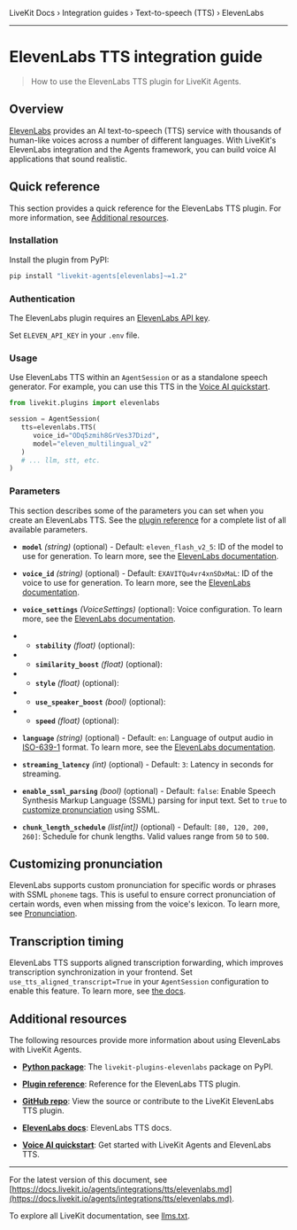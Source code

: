 LiveKit Docs › Integration guides › Text-to-speech (TTS) › ElevenLabs

---

# ElevenLabs TTS integration guide

> How to use the ElevenLabs TTS plugin for LiveKit Agents.

## Overview

[ElevenLabs](https://elevenlabs.io/) provides an AI text-to-speech (TTS) service with thousands of human-like voices across a number of different languages. With LiveKit's ElevenLabs integration and the Agents framework, you can build voice AI applications that sound realistic.

## Quick reference

This section provides a quick reference for the ElevenLabs TTS plugin. For more information, see [Additional resources](#additional-resources).

### Installation

Install the plugin from PyPI:

```bash
pip install "livekit-agents[elevenlabs]~=1.2"

```

### Authentication

The ElevenLabs plugin requires an [ElevenLabs API key](https://elevenlabs.io/app/settings/api-keys).

Set `ELEVEN_API_KEY` in your `.env` file.

### Usage

Use ElevenLabs TTS within an `AgentSession` or as a standalone speech generator. For example, you can use this TTS in the [Voice AI quickstart](https://docs.livekit.io/agents/start/voice-ai.md).

```python
from livekit.plugins import elevenlabs

session = AgentSession(
   tts=elevenlabs.TTS(
      voice_id="ODq5zmih8GrVes37Dizd",
      model="eleven_multilingual_v2"
   )
   # ... llm, stt, etc.
)

```

### Parameters

This section describes some of the parameters you can set when you create an ElevenLabs TTS. See the [plugin reference](https://docs.livekit.io/reference/python/v1/livekit/plugins/elevenlabs/index.html.md#livekit.plugins.elevenlabs.TTS) for a complete list of all available parameters.

- **`model`** _(string)_ (optional) - Default: `eleven_flash_v2_5`: ID of the model to use for generation. To learn more, see the [ElevenLabs documentation](https://elevenlabs.io/docs/api-reference/text-to-speech/convert#/docs/api-reference/text-to-speech/convert#request.body.model_id).

- **`voice_id`** _(string)_ (optional) - Default: `EXAVITQu4vr4xnSDxMaL`: ID of the voice to use for generation. To learn more, see the [ElevenLabs documentation](https://elevenlabs.io/docs/api-reference/text-to-speech/convert).

- **`voice_settings`** _(VoiceSettings)_ (optional): Voice configuration. To learn more, see the [ElevenLabs documentation](https://elevenlabs.io/docs/api-reference/text-to-speech/convert#request.body.voice_settings).

- - **`stability`** _(float)_ (optional):
- - **`similarity_boost`** _(float)_ (optional):
- - **`style`** _(float)_ (optional):
- - **`use_speaker_boost`** _(bool)_ (optional):
- - **`speed`** _(float)_ (optional):

- **`language`** _(string)_ (optional) - Default: `en`: Language of output audio in [ISO-639-1](https://en.wikipedia.org/wiki/List_of_ISO_639_language_codes) format. To learn more, see the [ElevenLabs documentation](https://elevenlabs.io/docs/api-reference/text-to-speech/convert#request.body.language_code).

- **`streaming_latency`** _(int)_ (optional) - Default: `3`: Latency in seconds for streaming.

- **`enable_ssml_parsing`** _(bool)_ (optional) - Default: `false`: Enable Speech Synthesis Markup Language (SSML) parsing for input text. Set to `true` to [customize pronunciation](#customizing-pronunciation) using SSML.

- **`chunk_length_schedule`** _(list[int])_ (optional) - Default: `[80, 120, 200, 260]`: Schedule for chunk lengths. Valid values range from `50` to `500`.

## Customizing pronunciation

ElevenLabs supports custom pronunciation for specific words or phrases with SSML `phoneme` tags. This is useful to ensure correct pronunciation of certain words, even when missing from the voice's lexicon. To learn more, see [Pronunciation](https://elevenlabs.io/docs/best-practices/prompting#pronunciation).

## Transcription timing

ElevenLabs TTS supports aligned transcription forwarding, which improves transcription synchronization in your frontend. Set `use_tts_aligned_transcript=True` in your `AgentSession` configuration to enable this feature. To learn more, see [the docs](https://docs.livekit.io/agents/build/text.md#tts-aligned-transcriptions).

## Additional resources

The following resources provide more information about using ElevenLabs with LiveKit Agents.

- **[Python package](https://pypi.org/project/livekit-plugins-elevenlabs/)**: The `livekit-plugins-elevenlabs` package on PyPI.

- **[Plugin reference](https://docs.livekit.io/reference/python/v1/livekit/plugins/elevenlabs/index.html.md#livekit.plugins.elevenlabs.TTS)**: Reference for the ElevenLabs TTS plugin.

- **[GitHub repo](https://github.com/livekit/agents/tree/main/livekit-plugins/livekit-plugins-elevenlabs)**: View the source or contribute to the LiveKit ElevenLabs TTS plugin.

- **[ElevenLabs docs](https://elevenlabs.io/docs)**: ElevenLabs TTS docs.

- **[Voice AI quickstart](https://docs.livekit.io/agents/start/voice-ai.md)**: Get started with LiveKit Agents and ElevenLabs TTS.

---


For the latest version of this document, see [https://docs.livekit.io/agents/integrations/tts/elevenlabs.md](https://docs.livekit.io/agents/integrations/tts/elevenlabs.md).

To explore all LiveKit documentation, see [llms.txt](https://docs.livekit.io/llms.txt).